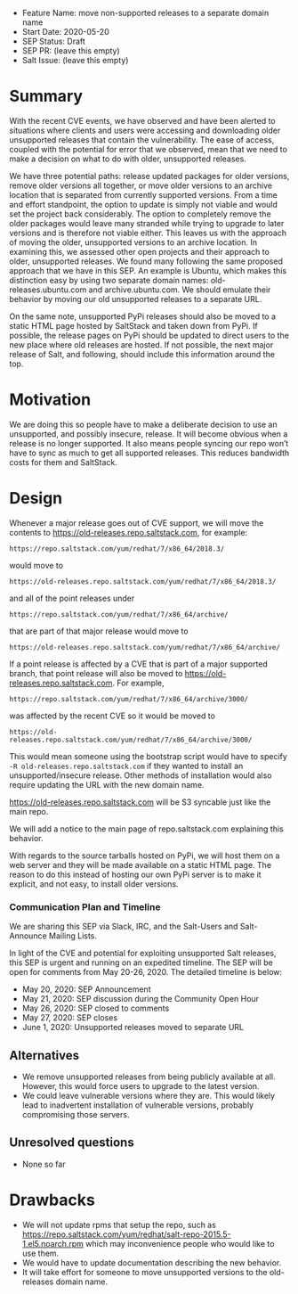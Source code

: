 - Feature Name: move non-supported releases to a separate domain name
- Start Date: 2020-05-20
- SEP Status: Draft
- SEP PR: (leave this empty)
- Salt Issue: (leave this empty)

# Summary
[summary]: #summary
With the recent CVE events, we have observed and have been alerted to
situations where clients and users were accessing and downloading older
unsupported releases that contain the vulnerability. The ease of access,
coupled with the potential for error that we observed, mean that we need to
make a decision on what to do with older, unsupported releases.

We have three potential paths: release updated packages for older versions,
remove older versions all together, or move older versions to an archive
location that is separated from currently supported versions. From a time and
effort standpoint, the option to update is simply not viable and would set the
project back considerably. The option to completely remove the older packages
would leave many stranded while trying to upgrade to later versions and is
therefore not viable either. This leaves us with the approach of moving the
older, unsupported versions to an archive location. In examining this, we
assessed other open projects and their approach to older, unsupported releases.
We found many following the same proposed approach that we have in this SEP. An
example is Ubuntu, which makes this distinction easy by using two separate
domain names: old-releases.ubuntu.com and archive.ubuntu.com. We should emulate
their behavior by moving our old unsupported releases to a separate URL.

On the same note, unsupported PyPi releases should also be moved to a static
HTML page hosted by SaltStack and taken down from PyPi. If possible, the
release pages on PyPi should be updated to direct users to the new place where
old releases are hosted. If not possible, the next major release of Salt, and
following, should include this information around the top.

# Motivation
[motivation]: #motivation
We are doing this so people have to make a deliberate decision to use an
unsupported, and possibly insecure, release. It will become obvious when a
release is no longer supported. It also means people syncing our repo won’t
have to sync as much to get all supported releases. This reduces bandwidth
costs for them and SaltStack.

# Design
[design]: #detailed-design
Whenever a major release goes out of CVE support, we will move the contents to
https://old-releases.repo.saltstack.com, for example:

```
https://repo.saltstack.com/yum/redhat/7/x86_64/2018.3/
```
would move to

```
https://old-releases.repo.saltstack.com/yum/redhat/7/x86_64/2018.3/
```
and all of the point releases under

```
https://repo.saltstack.com/yum/redhat/7/x86_64/archive/
```
that are part of that major release would move to

```
https://old-releases.repo.saltstack.com/yum/redhat/7/x86_64/archive/
```

If a point release is affected by a CVE that is part of a major supported
branch, that point release will also be moved to
https://old-releases.repo.saltstack.com. For example,

```
https://repo.saltstack.com/yum/redhat/7/x86_64/archive/3000/
```
was affected by the recent CVE so it would be moved to

```
https://old-releases.repo.saltstack.com/yum/redhat/7/x86_64/archive/3000/
```

This would mean someone using the bootstrap script would have to specify `-R
old-releases.repo.saltstack.com` if they wanted to install an
unsupported/insecure release.  Other methods of installation would also require
updating the URL with the new domain name.

https://old-releases.repo.saltstack.com will be S3 syncable just like the main
repo.

We will add a notice to the main page of repo.saltstack.com explaining this
behavior.

With regards to the source tarballs hosted on PyPi, we will host them on a web
server and they will be made available on a static HTML page. The reason to do
this instead of hosting our own PyPi server is to make it explicit, and not
easy, to install older versions.

### Communication Plan and Timeline
We are sharing this SEP via Slack, IRC, and the Salt-Users and Salt-Announce
Mailing Lists.

In light of the CVE and potential for exploiting unsupported Salt releases,
this SEP is urgent and running on an expedited timeline. The SEP will be open
for comments from May 20-26, 2020. The detailed timeline is below:
- May 20, 2020: SEP Announcement
- May 21, 2020: SEP discussion during the Community Open Hour
- May 26, 2020: SEP closed to comments
- May 27, 2020: SEP closes
- June 1, 2020: Unsupported releases moved to separate URL

## Alternatives
[alternatives]: #alternatives
- We remove unsupported releases from being publicly available at all. However,
  this would force users to upgrade to the latest version.
- We could leave vulnerable versions where they are. This would likely lead to
  inadvertent installation of vulnerable versions, probably compromising those
  servers.

## Unresolved questions
[unresolved]: #unsresolved-questions
- None so far

# Drawbacks
[drawbacks]: #drawbacks
- We will not update rpms that setup the repo, such as
  https://repo.saltstack.com/yum/redhat/salt-repo-2015.5-1.el5.noarch.rpm which
  may inconvenience people who would like to use them.
- We would have to update documentation describing the new behavior.
- It will take effort for someone to move unsupported versions to the
  old-releases domain name.
